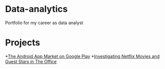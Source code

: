 # Data-analytics
Portfolio for my career as data analyst

# Projects

*[The Android App Market on Google Play](https://app.datacamp.com/workspace/w/b6b260a1-b98a-4f58-add3-a43eb34c1fbd)
*[Investigating Netflix Movies and Guest Stars in The Office](https://app.datacamp.com/workspace/w/23d41745-3367-48ec-8f78-036820c1320a)



